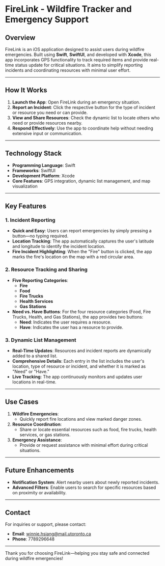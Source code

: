 # FireLink - Wildfire Tracker and Emergency Support

## Overview
FireLink is an iOS application designed to assist users during wildfire emergencies. Built using **Swift**, **SwiftUI**, and developed with **Xcode**, this app incorporates GPS functionality to track required items and provide real-time status update for critical situations. It aims to simplify reporting incidents and coordinating resources with minimal user effort.

---

## How It Works
1. **Launch the App**: Open FireLink during an emergency situation.
2. **Report an Incident**: Click the respective button for the type of incident or resource you need or can provide.
3. **View and Share Resources**: Check the dynamic list to locate others who need or provide resources nearby.
4. **Respond Effectively**: Use the app to coordinate help without needing extensive input or communication.

---

## Technology Stack
- **Programming Language**: Swift
- **Frameworks**: SwiftUI
- **Development Platform**: Xcode
- **Core Features**: GPS integration, dynamic list management, and map visualization

---

## Key Features

### 1. **Incident Reporting**
- **Quick and Easy**: Users can report emergencies by simply pressing a button—no typing required.
- **Location Tracking**: The app automatically captures the user's latitude and longitude to identify the incident location.
- **Fire Incident Highlighting**: When the "Fire" button is clicked, the app marks the fire's location on the map with a red circular area.

### 2. **Resource Tracking and Sharing**
- **Five Reporting Categories**:
  - **Fire**
  - **Food**
  - **Fire Trucks**
  - **Health Services**
  - **Gas Stations**
- **Need vs. Have Buttons**: For the four resource categories (Food, Fire Trucks, Health, and Gas Stations), the app provides two buttons:
  - **Need**: Indicates the user requires a resource.
  - **Have**: Indicates the user has a resource to provide.

### 3. **Dynamic List Management**
- **Real-Time Updates**: Resources and incident reports are dynamically added to a shared list.
- **Comprehensive Details**: Each entry in the list includes the user's location, type of resource or incident, and whether it is marked as "Need" or "Have."
- **Live Tracking**: The app continuously monitors and updates user locations in real-time.

---

## Use Cases
1. **Wildfire Emergencies**:
   - Quickly report fire locations and view marked danger zones.
2. **Resource Coordination**:
   - Share or locate essential resources such as food, fire trucks, health services, or gas stations.
3. **Emergency Assistance**:
   - Provide or request assistance with minimal effort during critical situations.

---

## Future Enhancements
- **Notification System**: Alert nearby users about newly reported incidents.
- **Advanced Filters**: Enable users to search for specific resources based on proximity or availability.

---

## Contact
For inquiries or support, please contact:
- **Email**: winnie.hsiang@mail.utoronto.ca
- **Phone**: 7789296648 

---

Thank you for choosing FireLink—helping you stay safe and connected during wildfire emergencies!

